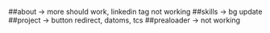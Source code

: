 ##about -> more should work, linkedin tag not working
##skills -> bg update
##project -> button redirect, datoms, tcs
##prealoader -> not working